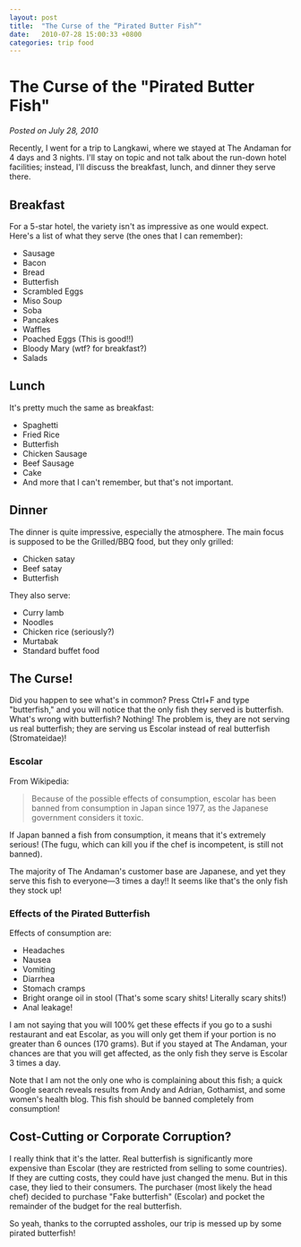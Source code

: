 ```yaml
---
layout: post
title:  "The Curse of the “Pirated Butter Fish”"
date:   2010-07-28 15:00:33 +0800
categories: trip food
---
```

# The Curse of the "Pirated Butter Fish"
*Posted on July 28, 2010*

Recently, I went for a trip to Langkawi, where we stayed at The Andaman for 4 days and 3 nights. I'll stay on topic and not talk about the run-down hotel facilities; instead, I'll discuss the breakfast, lunch, and dinner they serve there.

## Breakfast
For a 5-star hotel, the variety isn't as impressive as one would expect. Here's a list of what they serve (the ones that I can remember): 
- Sausage
- Bacon
- Bread
- Butterfish
- Scrambled Eggs
- Miso Soup
- Soba
- Pancakes
- Waffles
- Poached Eggs (This is good!!)
- Bloody Mary (wtf? for breakfast?)
- Salads

## Lunch
It's pretty much the same as breakfast: 
- Spaghetti
- Fried Rice
- Butterfish
- Chicken Sausage
- Beef Sausage
- Cake
- And more that I can't remember, but that's not important.

## Dinner
The dinner is quite impressive, especially the atmosphere. The main focus is supposed to be the Grilled/BBQ food, but they only grilled:
- Chicken satay
- Beef satay
- Butterfish

They also serve:
- Curry lamb
- Noodles
- Chicken rice (seriously?)
- Murtabak
- Standard buffet food

## The Curse!
Did you happen to see what's in common? Press Ctrl+F and type "butterfish," and you will notice that the only fish they served is butterfish. What's wrong with butterfish? Nothing! The problem is, they are not serving us real butterfish; they are serving us Escolar instead of real butterfish (Stromateidae)!

### Escolar
From Wikipedia:

> Because of the possible effects of consumption, escolar has been banned from consumption in Japan since 1977, as the Japanese government considers it toxic.

If Japan banned a fish from consumption, it means that it's extremely serious! (The fugu, which can kill you if the chef is incompetent, is still not banned).

The majority of The Andaman's customer base are Japanese, and yet they serve this fish to everyone—3 times a day!! It seems like that's the only fish they stock up!

### Effects of the Pirated Butterfish
Effects of consumption are:
- Headaches
- Nausea
- Vomiting
- Diarrhea
- Stomach cramps
- Bright orange oil in stool (That's some scary shits! Literally scary shits!)
- Anal leakage!

I am not saying that you will 100% get these effects if you go to a sushi restaurant and eat Escolar, as you will only get them if your portion is no greater than 6 ounces (170 grams). But if you stayed at The Andaman, your chances are that you will get affected, as the only fish they serve is Escolar 3 times a day.

Note that I am not the only one who is complaining about this fish; a quick Google search reveals results from Andy and Adrian, Gothamist, and some women's health blog. This fish should be banned completely from consumption!

## Cost-Cutting or Corporate Corruption?
I really think that it's the latter. Real butterfish is significantly more expensive than Escolar (they are restricted from selling to some countries). If they are cutting costs, they could have just changed the menu. But in this case, they lied to their consumers. The purchaser (most likely the head chef) decided to purchase "Fake butterfish" (Escolar) and pocket the remainder of the budget for the real butterfish.

So yeah, thanks to the corrupted assholes, our trip is messed up by some pirated butterfish!